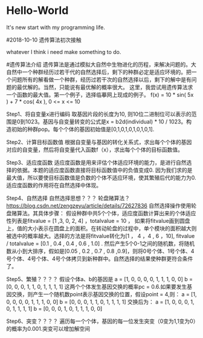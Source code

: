 # Hello-World
It's new start with my programming life.

#2018-10-10 遗传算法初次接触

whatever I think i need make something to do.


#遗传算法介绍
遗传算法是通过模拟大自然中生物进化的历程，来解决问题的。大自然中一个种群经历过若干代的自然选择后，剩下的种群必定是适应环境的。把一个问题所有的解看做一个种群，经历过若干次的自然选择以后，剩下的解中是有问题的最优解的。当然，只能说有最优解的概率很大。
这里，我尝试用遗传算法求一个函数的最大值。第一个例子，选择临摹网上现成的例子。
f(x) = 10 * sin( 5x ) + 7 * cos( 4x ),    0 <=  x <= 10

Step1、将自变量x进行编码
取基因片段的长度为10, 则10位二进制位可以表示的范围是0到1023。基因与自变量转变的公式是x = b2d(individual) * 10 / 1023。构造初始的种群pop。每个个体的基因初始值是[0,1,0,1,0,1,0,1,0,1].

Step2、计算目标函数值
根据自变量与基因的转化关系式，求出每个个体的基因对应的自变量，然后将自变量代入函数f（x），求出每个个体的目标函数值。

Step3、适应度函数
适应度函数是用来评估个体适应环境的能力，是进行自然选择的依据。本题的适应度函数直接将目标函数值中的负值变成0. 因为我们求的是最大值，所以要使目标函数值是负数的个体不适应环境，使其繁殖后代的能力为0.适应度函数的作用将在自然选择中体现。

Step4、自然选择
自然选择思想？？？
轮盘赌算法？https://blog.csdn.net/zengzeyu/article/details/72627836
自然选择操作使用轮盘赌算法。其具体步骤：
假设种群中共5个个体，适应度函数计算出来的个体适应性列表是fitvalue = [1 ,3, 0, 2, 4] ，totalvalue = 10 ， 如果将fitvalue画到圆盘上，值的大小表示在圆盘上的面积。在转动轮盘的过程中，单个模块的面积越大则被选中的概率越大。选择的方法是将fitvalue转化为[1 ， 4 ，4 , 6 ，10], fitvalue / totalvalue = [0.1 , 0.4 , 0.4 , 0.6 , 1.0] . 然后产生5个0-1之间的随机数，将随机数从小到大排序，假如是[0.05 , 0.2 , 0.7 , 0.8 ,0.9]，则将0号个体、1号个体、4号个体、4号个体、4号个体拷贝到新种群中。自然选择的结果使种群更符合条件了。

Step5、繁殖？？？？
假设个体a、b的基因是
a = [1, 0, 0, 0, 0, 1, 1, 1, 0, 0]
b = [0, 0, 0, 1, 1, 0, 1, 1, 1, 1]
这两个个体发生基因交换的概率pc = 0.6.如果要发生基因交换，则产生一个随机数point表示基因交换的位置，假设point = 4,则：
a = [1, 0, 0, 0, 0, 1, 1, 1, 0, 0]
b = [0, 0, 0, 1, 1, 0, 1, 1, 1, 1]
交换后为：
a = [1, 0, 0, 0, 1, 0, 1, 1, 1, 1]
b = [0, 0, 0, 1, 0, 1, 1, 1, 0, 0]

Step6、突变？？？？
遍历每一个个体，基因的每一位发生突变（0变为1,1变为0）的概率为0.001.突变可以增加解空间

